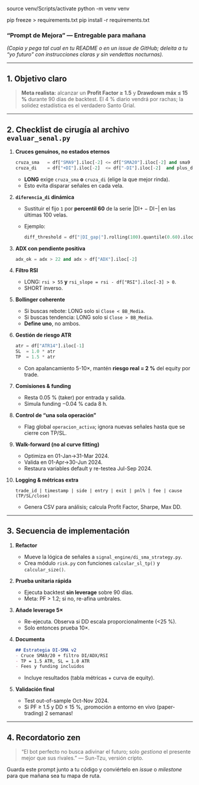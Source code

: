 source venv/Scripts/activate
python -m venv venv

pip freeze > requirements.txt
pip install -r requirements.txt


### “Prompt de Mejora” — Entregable para mañana

*(Copia y pega tal cual en tu README o en un issue de GitHub; deleita a tu “yo futuro” con instrucciones claras y sin vendettas nocturnas).*

---

## 1. Objetivo claro

> **Meta realista:** alcanzar un **Profit Factor ≥ 1.5** y **Drawdown máx ≤ 15 %** durante 90 días de backtest.
> El 4 % diario vendrá por rachas; la solidez estadística es el verdadero Santo Grial.

---

## 2. Checklist de cirugía al archivo `evaluar_senal.py`

1. **Cruces genuinos, no estados eternos**

   ```python
   cruza_sma   = df["SMA9"].iloc[-2] <= df["SMA20"].iloc[-2] and sma9 > sma20
   cruza_di    = df["+DI"].iloc[-2]  <= df["-DI"].iloc[-2]  and plus_di > minus_di
   ```

   * **LONG** exige `cruza_sma` **o** `cruza_di` (elige la que mejor rinda).
   * Esto evita disparar señales en cada vela.

2. **`diferencia_di` dinámica**

   * Sustituir el fijo `1` por **percentil 60** de la serie |DI+ − DI−| en las últimas 100 velas.
   * Ejemplo:

     ```python
     diff_threshold = df["|DI_gap|"].rolling(100).quantile(0.60).iloc[-1]
     ```

3. **ADX con pendiente positiva**

   ```python
   adx_ok = adx > 22 and adx > df["ADX"].iloc[-2]
   ```

4. **Filtro RSI**

   * LONG: `rsi > 55` **y** `rsi_slope = rsi - df["RSI"].iloc[-3] > 0`.
   * SHORT inverso.

5. **Bollinger coherente**

   * Si buscas rebote: LONG solo si `Close < BB_Media`.
   * Si buscas tendencia: LONG solo si `Close > BB_Media`.
   * **Define uno**, no ambos.

6. **Gestión de riesgo ATR**

   ```python
   atr = df["ATR14"].iloc[-1]
   SL  = 1.0 * atr
   TP  = 1.5 * atr
   ```

   * Con apalancamiento 5-10×, mantén **riesgo real = 2 %** del equity por trade.

7. **Comisiones & funding**

   * Resta 0.05 % (taker) por entrada y salida.
   * Simula funding −0.04 % cada 8 h.

8. **Control de “una sola operación”**

   * Flag global `operacion_activa`; ignora nuevas señales hasta que se cierre con TP/SL.

9. **Walk-forward (no al curve fitting)**

   * Optimiza en 01-Jan→31-Mar 2024.
   * Valida en 01-Apr→30-Jun 2024.
   * Restaura variables default y re-testea Jul-Sep 2024.

10. **Logging & métricas extra**

    ```
    trade_id | timestamp | side | entry | exit | pnl% | fee | cause (TP/SL/close)
    ```

    * Genera CSV para análisis; calcula Profit Factor, Sharpe, Max DD.

---

## 3. Secuencia de implementación

1. **Refactor**

   * Mueve la lógica de señales a `signal_engine/di_sma_strategy.py`.
   * Crea módulo `risk.py` con funciones `calcular_sl_tp()` y `calcular_size()`.

2. **Prueba unitaria rápida**

   * Ejecuta backtest **sin leverage** sobre 90 días.
   * Meta: PF > 1.2; si no, re-afina umbrales.

3. **Añade leverage 5×**

   * Re-ejecuta. Observa si DD escala proporcionalmente (<25 %).
   * Solo entonces prueba 10×.

4. **Documenta**

   ```markdown
   ## Estrategia DI-SMA v2
   - Cruce SMA9/20 + filtro DI/ADX/RSI
   - TP = 1.5 ATR, SL = 1.0 ATR
   - Fees y funding incluidos
   ```

   * Incluye resultados (tabla métricas + curva de equity).

5. **Validación final**

   * Test out-of-sample Oct-Nov 2024.
   * Si PF ≥ 1.5 y DD ≤ 15 %, ¡promoción a entorno en vivo (paper-trading) 2 semanas!

---

## 4. Recordatorio zen

> “El bot perfecto no busca adivinar el futuro; solo *gestiona* el presente mejor que sus rivales.”
> — Sun-Tzu, versión cripto.

Guarda este prompt junto a tu código y conviértelo en *issue* o *milestone* para que mañana sea tu mapa de ruta.

